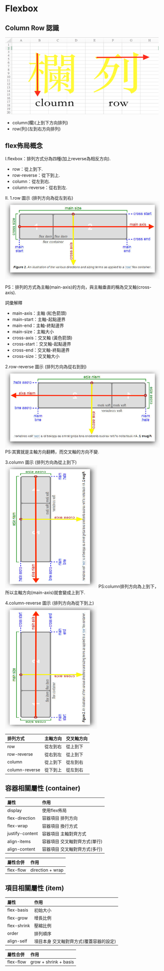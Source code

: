 # Flexbox

## Column Row 認識
<img src="src/assets/images/column&row.png" width="500" height="250">

- column(欄)(上到下方向排列)
- row(列)(左到右方向排列)

## flex佈局概念

I.flexbox：排列方式分為四種(加上reverse為相反方向).

- row：從上到下.
- row-reverse：從下到上.
- column：從左到右.
- column-reverse：從右到左.

II.
1.row 圖示 (排列方向為從左到右)
![alt text](src/assets/images/row.jpg "選擇性的標題")

PS：排列的方式為主軸(main-axis)的方向，與主軸垂直的稱為交叉軸(cross-axis).

詞彙解釋

- main-axis：主軸 (紅色箭頭)
- main-start：主軸-起點邊界
- main-end：主軸-終點邊界
- main-size：主軸大小
- cross-axis：交叉軸 (黃色箭頭)
- cross-start：交叉軸-起點邊界
- cross-end：交叉軸-終點邊界
- cross-size：交叉軸大小

2.row-reverse 圖示 (排列方向為從右到到)
![alt text](src/assets/images/row-reverse.jpg "選擇性的標題")  
PS:其實就是主軸方向翻轉，而交叉軸的方向不變.

3.column 圖示 (排列方向為從上到下)  
<img src="src/assets/images/column.jpg" width="300" height="400">
PS:column排列方向為上到下，所以主軸方向(main-axis)就會變成上到下.

4.column-reverse 圖示 (排列方向為從下到上)  
<img src="src/assets/images/column-reverse.jpg" width="300" height="400">

|   排列方式  |  主軸方向  |   交叉軸方向  |
| :------| :------|:------|
| row | 從左到右 | 從上到下|
| row-reverse | 從右到左 | 從上到下|
| column | 從上到下 | 從左到右|
| column-reverse | 從下到上 | 從左到右|

## 容器相關屬性 (container)

|   屬性  |   作用  |
| :------| :------|
|  display | 使用flex佈局 |
|  flex-direction | 容器項目 排列方向 |
|  flex-wrap | 容器項目 換行方式 |
|  justify-content | 容器項目 主軸對齊方式 |
|  align-items | 容器項目 交叉軸對齊方式(單行) |
|  align-content | 容器項目 交叉軸對齊方式(多行) |

|   屬性合併  |  作用  |
| :------| :------|
|  flex-flow| direction + wrap|

## 項目相關屬性 (item)

|   屬性  |   作用  |
| :------| :------|
|  flex-basis | 初始大小 |
|  flex-grow | 增長比例 |
|  flex-shrink | 壓縮比例 |
|  order | 排列順序 |
|  align-self|項目本身 交叉軸對齊方式(覆蓋容器的設定) |

|   屬性合併  |   作用  |
| :------| :------|
|  flex-flow| grow + shrink + basis|
